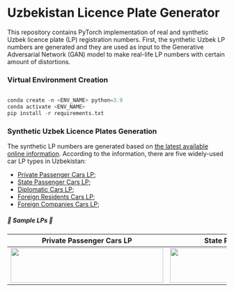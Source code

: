 # Uzbekistan Licence Plate Generator

This repository contains PyTorch implementation of real and synthetic Uzbek licence plate (LP) registration numbers. First, the synthetic Uzbek LP numbers are generated and they are used as input to the Generative Adversarial Network (GAN) model to make real-life LP numbers with certain amount of distortions.

### Virtual Environment Creation

```python

conda create -n <ENV_NAME> python=3.9
conda activate <ENV_NAME>
pip install -r requirements.txt

```

### Synthetic Uzbek Licence Plates Generation
The synthetic LP numbers are generated based on [the latest available online information](https://en.wikipedia.org/wiki/Vehicle_registration_plates_of_Uzbekistan). According to the information, there are five widely-used car LP types in Uzbekistan:

* [Private Passenger Cars LP](https://en.wikipedia.org/wiki/Vehicle_registration_plates_of_Uzbekistan#/media/File:Pelak_shakhsi-UZ.png);
* [State Passenger Cars LP](https://en.wikipedia.org/wiki/Vehicle_registration_plates_of_Uzbekistan#/media/File:Pelak_dolati-UZ.png);
* [Diplomatic Cars LP](https://upload.wikimedia.org/wikipedia/commons/7/78/Uzbekistan_diplomatic_license_plate.png);
* [Foreign Residents Cars LP](https://upload.wikimedia.org/wikipedia/commons/2/25/Pelak_khareji-UZ.png);
* [Foreign Companies Cars LP](https://upload.wikimedia.org/wikipedia/commons/f/fa/Pelak_mohajer-UZ.png);

##### 🚗 Sample LPs 🚗

| Private Passenger Cars LP | State Passenger Cars LP | Diplomatic Cars LP | Foreign Residents Cars LP | Foreign Companies Cars LP |
|       :-:       |     :---------:        |         :-:         |        :--------:         |   :----:         | 
| <img src=https://user-images.githubusercontent.com/50166164/226815467-e010edbc-7fde-473f-8289-92b21f38aa50.jpg width=350px height=80px> | <img src=https://user-images.githubusercontent.com/50166164/226815584-e8932cc2-ef6f-494c-9e02-30fcd9d9a164.jpg width=350px height=80px> | <img src=https://user-images.githubusercontent.com/50166164/226815921-cc2e6de1-96ca-46da-8be0-888aa3473e40.jpg width=350px height=80px> | <img src=https://user-images.githubusercontent.com/50166164/226815751-d308f26e-896d-49b7-8d53-1488c6498f85.jpg width=350px height=80px> | <img src=https://user-images.githubusercontent.com/50166164/226815690-05716ce9-1c71-4e4c-8a8e-a1b4d97da099.jpg width=350px height=80px>




